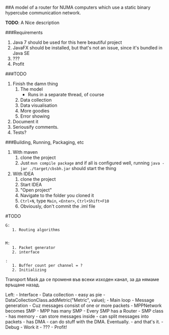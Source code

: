 ##A model of a router for NUMA computers which use a static binary hypercube communication network.

**TODO**: A Nice description


###Requirements
1. Java 7 should be used for this here beautiful project
2. JavaFX should be installed, but that's not an issue, since it's bundled in Java SE
3. ???
4. Profit


###TODO
1. Finish the damn thing
    1. The model
        - Runs in a separate thread, of course
    2. Data collection
    3. Data visualisation
    4. More goodies
    5. Error showing
2. Document it
3. Seriousify comments.
4. Tests?


###Building, Running, Packaging, etc

1. With maven
    1. clone the project
    2. Just `mvn compile package` and if all is configured well, running `java -jar ./target/cbsbh.jar` should start the thing
2. With IDEA
    1. clone the project
    2. Start IDEA
    3. "Open project"
    4. Navigate to the folder you cloned it
    5. `Ctrl+N`, type `Main`, `<Enter>`, `Ctrl+Shift+F10`
    6. Obviously, don't commit the .iml file



#TODO

    G:
       1. Routing algorithms


    M:
       1. Packet generator
       2. interface

    :
       1. Buffer count per channel = ?
       2. Initializing



Transport Mask да се променя във всеки изходен канал, за да нямаме връщане назад.

Left:
    - Interface
        - Data collection
            - easy as pie
                - DataCollectionClass.addMetric("Metric", value);
    - Main loop
    - Message generation
        - Cuz messages consist of one or more packets
    - MPPNetwork becomes SMP
        - MPP has many SMP
            - Every SMP has a Router
    - SMP class
        - has memory
        - can store messages inside
        - can split messages into packets
        - has DMA
            - can do stuff with the DMA. Eventually.
        - and that's it.
    - Debug
    - Work it
    - ???
    - Profit!
